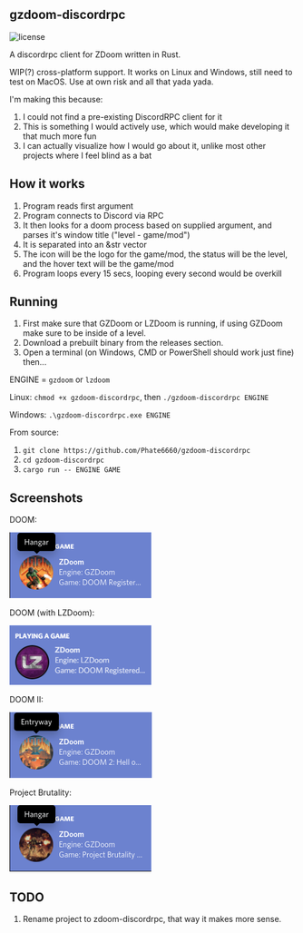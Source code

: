 ## gzdoom-discordrpc

![license](https://img.shields.io/badge/license-public%20domain-green)

A discordrpc client for ZDoom written in Rust.

WIP(?) cross-platform support. It works on Linux and Windows, still need to test on MacOS. Use at own risk and all that yada yada.

I'm making this because:

1. I could not find a pre-existing DiscordRPC client for it
2. This is something I would actively use, which would make developing it that much more fun
3. I can actually visualize how I would go about it, unlike most other projects where I feel blind as a bat

## How it works

1. Program reads first argument
2. Program connects to Discord via RPC
3. It then looks for a doom process based on supplied argument, and parses it's window title ("level - game/mod")
4. It is separated into an &str vector
5. The icon will be the logo for the game/mod, the status will be the level, and the hover text will be the game/mod
6. Program loops every 15 secs, looping every second would be overkill

## Running

1. First make sure that GZDoom or LZDoom is running, if using GZDoom make sure to be inside of a level.
2. Download a prebuilt binary from the releases section.
3. Open a terminal (on Windows, CMD or PowerShell should work just fine) then...

ENGINE = `gzdoom` or `lzdoom`

Linux: `chmod +x gzdoom-discordrpc`, then `./gzdoom-discordrpc ENGINE`

Windows: `.\gzdoom-discordrpc.exe ENGINE`

From source:
1. `git clone https://github.com/Phate6660/gzdoom-discordrpc`
2. `cd gzdoom-discordrpc`
3. `cargo run -- ENGINE GAME`

## Screenshots

DOOM:

![DOOM](images/doom.png?raw=true "DOOM")

DOOM (with LZDoom):

![DOOM](images/doom_lz.png?raw=true "DOOM (with LZDoom)")

DOOM II:

![DOOM II](images/doom_ii.png?raw=true "DOOM II")

Project Brutality:

![Project Brutality](images/pb.png?raw=true "Project Brutality")

## TODO

1. Rename project to zdoom-discordrpc, that way it makes more sense.
